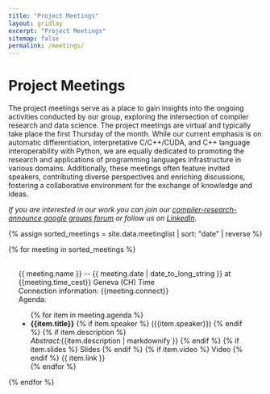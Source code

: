 ```yaml
---
title: "Project Meetings"
layout: gridlay
excerpt: "Project Meetings"
sitemap: false
permalink: /meetings/
---
```


# Project Meetings

The project meetings serve as a place to gain insights into the ongoing
activities conducted by our group, exploring the intersection of compiler
research and data science. The project meetings are virtual and typically take
place the first Thursday of the month. While our current emphasis is on
automatic differentiation, interpretative C/C++/CUDA, and C++ language
interoperability with Python, we are equally dedicated to promoting the research
and applications of programming languages infrastructure in various
domains. Additionally, these meetings often feature invited speakers,
contributing diverse perspectives and enriching discussions, fostering a
collaborative environment for the exchange of knowledge and ideas.

<i>If you are interested in our work you can join our
[compiler-research-announce google groups forum](https://groups.google.com/g/compiler-research-announce)
or follow us on [LinkedIn](https://www.linkedin.com/groups/9579649/).</i>

{% assign sorted_meetings = site.data.meetinglist | sort: "date" | reverse %}

{% for meeting in sorted_meetings %}

<div class="row">
<span id="{{meeting.label}}">&nbsp;</span>
<div class="clearfix">
<div class="well" style="padding-left: 20px; padding-right: 20px">
  <a style="text-decoration:none;" href="#{{meeting.label}}">
    {{ meeting.name }} -- {{ meeting.date | date_to_long_string }} at {{meeting.time_cest}} Geneva (CH) Time
  </a>
<div>Connection information: {{meeting.connect}} <br />
</div><div>
  Agenda:
  <ul>{% for item in meeting.agenda %}
    <li><strong>{{item.title}}</strong>
      {% if item.speaker %}
        ({{item.speaker}})
      {% endif %}
      {% if item.description %}
        <br/> <i>Abstract:</i>{{item.description | markdownify }}
      {% endif %}
      {% if item.slides %}
      <a style="text-decoration:none;" href="{{item.slides}}">Slides</a>
      {% endif %}
      {% if item.video %}
      <a style="text-decoration:none;" href="{{item.video}}">Video</a>
      {% endif %}
      {{ item.link }}
    </li>
    {% endfor %}</ul>
</div>
</div>
</div>

</div>

{% endfor %} 
